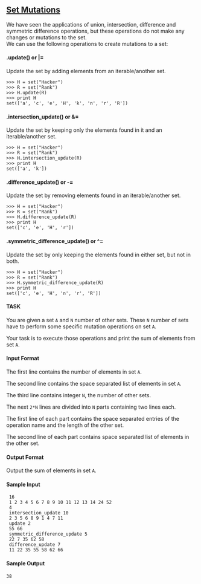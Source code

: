 ## **[Set Mutations](https://www.hackerrank.com/challenges/py-set-mutations)** 
We have seen the applications of union, intersection, difference and symmetric difference operations, but these operations do not make any changes or mutations to the set.<br>We can use the following operations to create mutations to a set:

#### .update() or |=  
Update the set by adding elements from an iterable/another set.

```
>>> H = set("Hacker")
>>> R = set("Rank")
>>> H.update(R)
>>> print H
set(['a', 'c', 'e', 'H', 'k', 'n', 'r', 'R'])
```


#### .intersection_update() or &amp;=
Update the set by keeping only the elements found in it and an iterable/another set.

```
>>> H = set("Hacker")
>>> R = set("Rank")
>>> H.intersection_update(R)
>>> print H
set(['a', 'k'])
```

#### .difference_update() or -=    
Update the set by removing elements found in an iterable/another set.
```
>>> H = set("Hacker")
>>> R = set("Rank")
>>> H.difference_update(R)
>>> print H
set(['c', 'e', 'H', 'r'])
```


#### .symmetric_difference_update() or ^=
Update the set by only keeping the elements found in either set, but not in both.

```
>>> H = set("Hacker")
>>> R = set("Rank")
>>> H.symmetric_difference_update(R)
>>> print H
set(['c', 'e', 'H', 'n', 'r', 'R'])
```

#### TASK
You are given a set `A` and `N` number of other sets. These `N` number of sets have to perform some specific mutation operations on set `A`.

Your task is to execute those operations and print the sum of elements from set `A`.

#### Input Format
The first line contains the number of elements in set `A`.

The second line contains the space separated list of elements in set `A`.

The third line contains integer `N`, the number of other sets.

The next `2*N` lines are divided into `N` parts containing two lines each.

The first line of each part contains the space separated entries of the operation name and the length of the other set.

The second line of each part contains space separated list of elements in the other set.

#### Output Format

Output the sum of elements in set `A`.

#### Sample Input
```
 16
 1 2 3 4 5 6 7 8 9 10 11 12 13 14 24 52
 4
 intersection_update 10
 2 3 5 6 8 9 1 4 7 11
 update 2
 55 66
 symmetric_difference_update 5
 22 7 35 62 58
 difference_update 7
 11 22 35 55 58 62 66
```

#### Sample Output
```
38
```